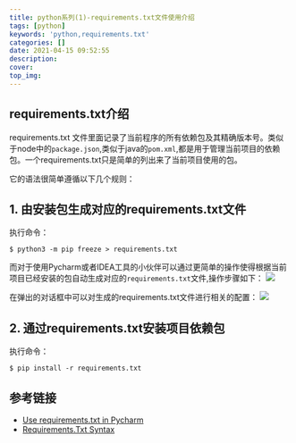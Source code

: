 ```yaml
---
title: python系列(1)-requirements.txt文件使用介绍
tags: [python]
keywords: 'python,requirements.txt'
categories: []
date: 2021-04-15 09:52:55
description:
cover:
top_img:
---
```


## requirements.txt介绍

requirements.txt 文件里面记录了当前程序的所有依赖包及其精确版本号。类似于node中的`package.json`,类似于java的`pom.xml`,都是用于管理当前项目的依赖包。一个requirements.txt只是简单的列出来了当前项目使用的包。

它的语法很简单遵循以下几个规则：



## 1. 由安装包生成对应的requirements.txt文件

执行命令：

```shell
$ python3 -m pip freeze > requirements.txt
```

而对于使用Pycharm或者IDEA工具的小伙伴可以通过更简单的操作使得根据当前项目已经安装的包自动生成对应的`requirements.txt`文件,操作步骤如下：
![](https://cdn.jsdelivr.net/gh/alterhu2020/CDN%20/img/blog/20210415100512.png)

在弹出的对话框中可以对生成的requirements.txt文件进行相关的配置：
![](https://resources.jetbrains.com/help/img/idea/2021.1/py_sync_requirements.png)

## 2. 通过requirements.txt安装项目依赖包

执行命令：

```shell
$ pip install -r requirements.txt
```

## 参考链接

- [Use requirements.txt in Pycharm](https://www.jetbrains.com/help/pycharm/managing-dependencies.html)
-  [Requirements.Txt Syntax](https://docs.activestate.com/platform/projects/requirements-txt/)
